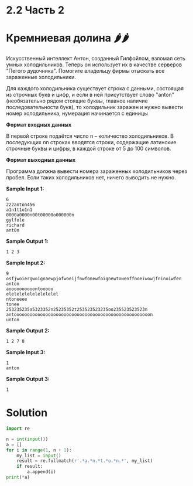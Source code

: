 # 2.2 Часть 2

# Кремниевая долина 🌶️🌶️

Искусственный интеллект Антон, созданный Гилфойлом, взломал сеть умных холодильников. Теперь он использует их в качестве
серверов "Пегого дудочника". Помогите владельцу фирмы отыскать все зараженные холодильники.

Для каждого холодильника существует строка с данными, состоящая из строчных букв и цифр, и если в ней присутствует
слово "anton" (необязательно рядом стоящие буквы, главное наличие последовательности букв), то холодильник заражен и
нужно вывести номер холодильника, нумерация начинается с единицы

**Формат входных данных**

В первой строке подаётся число n – количество холодильников. В последующих nn строках вводятся строки, содержащие
латинские строчные буквы и цифры, в каждой строке от 5 до 100 символов.

**Формат выходных данных**

Программа должна вывести номера зараженных холодильников через пробел. Если таких холодильников нет, ничего выводить не
нужно.

**Sample Input 1:**

```
6
222anton456
a1n1t1o1n1
0000a0000n00t00000o000000n
gylfole
richard
ant0n
```

**Sample Output 1:**

```
1 2 3
```

**Sample Input 2:**

```
9
osfjwoiergwoignaewpjofwoeijfnwfonewfoignewtowenffnoeiwowjfninoiwfen
anton
aoooooooooontooooo
elelelelelelelelelel
ntoneeee
tonee
253235235a5323352n25235352t253523523235oo235523523523n
antoooooooooooooooooooooooooooooooooooooooooooooooooooon
unton
```

**Sample Output 2:**

```
1 2 7 8
```

**Sample Input 3:**

```
1
anton
```

**Sample Output 3:**

```
1
```

# Solution

```python
import re

n = int(input())
a = []
for i in range(1, n + 1):
    my_list = input()
    result = re.fullmatch(r'.*a.*n.*t.*o.*n.*', my_list)
    if result:
        a.append(i)
print(*a)
```